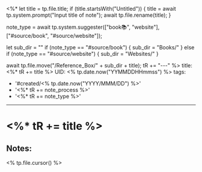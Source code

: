 <%* 
  let title = tp.file.title;
  if (title.startsWith("Untitled")) {
  	title = await tp.system.prompt("Input title of note");
    await tp.file.rename(title);
  }

  note_type = await tp.system.suggester(["book📚", "website"], ["#source/book", "#source/website"]);
	
  let sub_dir = ""
  if (note_type == "#source/book") {
    sub_dir = "Books/"
  }
  else if (note_type == "#source/website") {
    sub_dir = "Websites/"
  }

  await tp.file.move("/Reference_Box/" + sub_dir + title);
  tR += "---"
%>
title: <%* tR += title %>
UID: <% tp.date.now("YYMMDDHHmmss") %>
tags:
  - '#created/<% tp.date.now("YYYY/MMM/DD") %>'
  - '<%* tR += note_process %>'
  - '<%* tR += note_type %>'
---
# <%* tR += title %>

## Notes:
<% tp.file.cursor() %>
